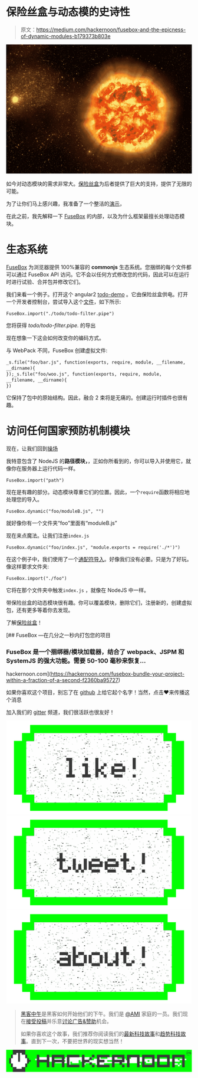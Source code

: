 # 保险丝盒与动态模的史诗性

> 原文：<https://medium.com/hackernoon/fusebox-and-the-epicness-of-dynamic-modules-b179373b803e>

![](img/e09847eccfdd6dcc3f4ceda202ae2054.png)

如今对动态模块的需求非常大。[保险丝盒](https://github.com/fuse-box/fuse-box)为后者提供了巨大的支持，提供了无限的可能。

为了让你们马上感兴趣，我准备了一个整洁的[演示](https://fuse-box.github.io/dynamic-modules-playground/)，

在此之前，我先解释一下 [FuseBox](https://github.com/fuse-box/fuse-box) 的内部，以及为什么框架最擅长处理动态模块。

# 生态系统

[FuseBox](https://github.com/fuse-box/fuse-box) 为浏览器提供 100%兼容的 **commonjs** 生态系统。您捆绑的每个文件都可以通过 FuseBox API 访问。它不会以任何方式修改您的代码，因此可以在运行时进行试验、合并包并修改它们。

我们来看一个例子。打开这个 angular2 [todo-demo](https://fuse-box.github.io/angular2-example/) 。它由保险丝盒供电。打开一个开发者控制台，尝试导入这个[文件](https://github.com/fuse-box/angular2-example/blob/master/src/todo/todo-filter.pipe.ts)，如下所示:

```
FuseBox.import("./todo/todo-filter.pipe")
```

您将获得 *todo/todo-filter.pipe.* 的导出

现在想象一下这会如何改变你的编码方式。

与 WebPack 不同，FuseBox 创建虚拟文件:

```
_s.file("foo/bar.js", function(exports, require, module, __filename, __dirname){
});_s.file("foo/woo.js", function(exports, require, module, __filename, __dirname){
})
```

它保持了包中的原始结构。因此，融合 2 束将是无痛的。创建运行时插件也很有趣。

# 访问任何国家预防机制模块

现在，让我们回到[操场](https://fuse-box.github.io/dynamic-modules-playground/)

我特意包含了 NodeJS 的**路径模块，**，正如你所看到的，你可以导入并使用它，就像你在服务器上运行代码一样。

```
FuseBox.import("path")
```

现在是有趣的部分。动态模块尊重它们的位置。因此，一个`require`函数将相应地处理您的导入。

```
FuseBox.dynamic("foo/moduleB.js", "")
```

就好像你有一个文件夹“foo”里面有“moduleB.js”

现在来点魔法。让我们注册`index.js`

```
FuseBox.dynamic("foo/index.js", "module.exports = require('./*')")
```

在这个例子中，我们使用了一个[通配符导入](http://fuse-box.org/#wildcard-import)。好像我们没有必要。只是为了好玩。像这样要求文件夹:

```
FuseBox.import("./foo")
```

它将在那个文件夹中触发`index.js` ，就像在 NodeJS 中一样。

带保险丝盒的动态模块很有趣。你可以覆盖模块，删除它们，注册新的，创建虚拟包，还有更多等着你去发现。

了解[保险丝盒](https://github.com/fuse-box/fuse-box)！

[](https://hackernoon.com/fusebox-bundle-your-project-within-a-fraction-of-a-second-f2360ba95727) [## FuseBox —在几分之一秒内打包您的项目

### FuseBox 是一个捆绑器/模块加载器，结合了 webpack、JSPM 和 SystemJS 的强大功能。需要 50-100 毫秒来恢复…

hackernoon.com](https://hackernoon.com/fusebox-bundle-your-project-within-a-fraction-of-a-second-f2360ba95727) 

如果你喜欢这个项目，别忘了在 [github](https://github.com/fuse-box/fuse-box) 上给它起个名字！当然，点击♥来传播这个消息

加入我们的 [gitter](https://gitter.im/fusebox-bundler/Lobby) 频道，我们很活跃也很友好！

[![](img/50ef4044ecd4e250b5d50f368b775d38.png)](http://bit.ly/HackernoonFB)[![](img/979d9a46439d5aebbdcdca574e21dc81.png)](https://goo.gl/k7XYbx)[![](img/2930ba6bd2c12218fdbbf7e02c8746ff.png)](https://goo.gl/4ofytp)

> [黑客中午](http://bit.ly/Hackernoon)是黑客如何开始他们的下午。我们是 [@AMI](http://bit.ly/atAMIatAMI) 家庭的一员。我们现在[接受投稿](http://bit.ly/hackernoonsubmission)并乐意[讨论广告&赞助](mailto:partners@amipublications.com)机会。
> 
> 如果你喜欢这个故事，我们推荐你阅读我们的[最新科技故事](http://bit.ly/hackernoonlatestt)和[趋势科技故事](https://hackernoon.com/trending)。直到下一次，不要把世界的现实想当然！

![](img/be0ca55ba73a573dce11effb2ee80d56.png)